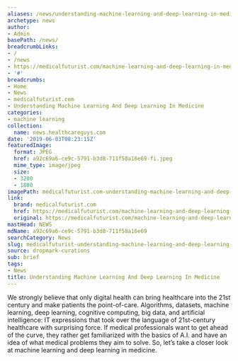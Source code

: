 ```yaml
---
aliases: /news/understanding-machine-learning-and-deep-learning-in-medicine
archetype: news
author:
- Admin
basePath: /news/
breadcrumbLinks:
- /
- /news
- https://medicalfuturist.com/machine-learning-and-deep-learning-in-medicine
- '#'
breadcrumbs:
- Home
- News
- medicalfuturist.com
- Understanding Machine Learning And Deep Learning In Medicine
categories:
- machine learning
collection:
  name: news.healthcareguys.com
date: '2019-06-03T08:23:15Z'
featuredImage:
  format: JPEG
  href: a92c69a6-ce9c-5791-b3d8-711f58a16e69-fi.jpeg
  mime_type: image/jpeg
  size:
  - 3200
  - 1800
imagePath: medicalfuturist.com-understanding-machine-learning-and-deep-learning-in-medicine
link:
  brand: medicalfuturist.com
  href: https://medicalfuturist.com/machine-learning-and-deep-learning-in-medicine
  original: https://medicalfuturist.com/machine-learning-and-deep-learning-in-medicine
mastHead: NEWS
mdName: a92c69a6-ce9c-5791-b3d8-711f58a16e69
searchCategory: News
slug: medicalfuturist-understanding-machine-learning-and-deep-learning-in-medicine
source: dropmark-curations
sub: brief
tags:
- News
title: Understanding Machine Learning And Deep Learning In Medicine
---
```


We strongly believe that only digital health can bring healthcare into the 21st century and make patients the point-of-care. Algorithms, datasets, machine learning, deep learning, cognitive computing, big data, and artificial intelligence: IT expressions that took over the language of 21st-century healthcare with surprising force. If medical professionals want to get ahead of the curve, they rather get familiarized with the basics of A.I. and have an idea of what medical problems they aim to solve. So, let’s take a closer look at machine learning and deep learning in medicine.